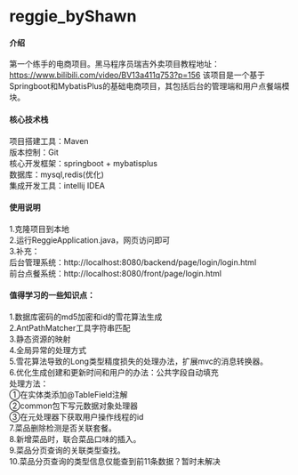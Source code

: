 # reggie_byShawn

#### 介绍
第一个练手的电商项目。黑马程序员瑞吉外卖项目教程地址：https://www.bilibili.com/video/BV13a411q753?p=156
该项目是一个基于Springboot和MybatisPlus的基础电商项目，其包括后台的管理端和用户点餐端模块。

#### 核心技术栈
项目搭建工具：Maven</br>
版本控制：Git</br>
核心开发框架：springboot + mybatisplus</br>
数据库：mysql,redis(优化)</br>
集成开发工具：intellij IDEA</br>

#### 使用说明

1.克隆项目到本地</br>
2.运行ReggieApplication.java，网页访问即可</br>
3.补充：</br>
后台管理系统：http://localhost:8080/backend/page/login/login.html</br>
前台点餐系统：http://localhost:8080/front/page/login.html</br>

#### 值得学习的一些知识点：
1.数据库密码的md5加密和id的雪花算法生成</br>
2.AntPathMatcher工具字符串匹配</br>
3.静态资源的映射</br>
4.全局异常的处理方式</br>
5.雪花算法导致的Long类型精度损失的处理办法，扩展mvc的消息转换器。</br>
6.优化生成创建和更新时间和用户的办法：公共字段自动填充</br>
    处理方法：</br>
        ①在实体类添加@TableField注解</br>
        ②common包下写元数据对象处理器</br>
        ③在元处理器下获取用户操作线程的id</br>
7.菜品删除检测是否关联套餐。</br>
8.新增菜品时，联合菜品口味的插入。</br>
9.菜品分页查询的关联类型查找。</br>
10.菜品分页查询的类型信息仅能查到前11条数据？暂时未解决
